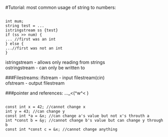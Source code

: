 #Tutorial:
most common usage of string to numbers:
<pre><code>
int mum;
string test = ...
istringstream ss {test}
if (ss >> num) {
... //first was an int
} else {
...//first was not an int
}
</code></pre>

istringstream - allows only reading from strings </br>
ostringstream - can only be written to

###Filestreams:
ifstream - input filestream(cin) </br>
ofstream - output filestream </br>

###pointer and references:
..._<(^w^< ) </br>
<pre><code>
const int x = 42; //cannot change x
int y = 43; //can change y
const int *a = &x; //can change a's value but not x's throuth a
int *const b = &y; //cannot change b's value but can change y through b
const int *const c = &x; //cannot change anything
</code></pre>
